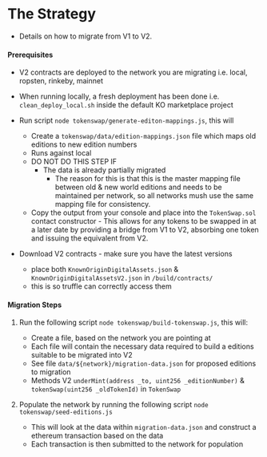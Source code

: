 # The Strategy

* Details on how to migrate from V1 to V2.

#### Prerequisites

* V2 contracts are deployed to the network you are migrating i.e. local, ropsten, rinkeby, mainnet

* When running locally, a fresh deployment has been done i.e. `clean_deploy_local.sh` inside the default KO marketplace project

* Run script `node tokenswap/generate-editon-mappings.js`, this will
    - Create a `tokenswap/data/edition-mappings.json` file which maps old editions to new edition numbers
    - Runs against local
    - DO NOT DO THIS STEP IF 
        - The data is already partially migrated
            - The reason for this is that this is the master mapping file between old & new world 
            editions and needs to be maintained per network, so all networks mush use the same mapping file for consistency.
    - Copy the output from your console and place into the `TokenSwap.sol` contact constructor
          - This allows for any tokens to be swapped in at a later date by providing a bridge from V1 to V2,
           absorbing one token and issuing the equivalent from V2.

* Download V2 contracts - make sure you have the latest versions
    - place both `KnownOriginDigitalAssets.json` & `KnownOriginDigitalAssetsV2.json` in `/build/contracts/`
    - this is so truffle can correctly access them

#### Migration Steps

1) Run the following script `node tokenswap/build-tokenswap.js`, this will:
    - Create a file, based on the network you are pointing at 
    - Each file will contain the necessary data required to build a editions suitable to be migrated into V2
    - See file `data/${network}/migration-data.json` for proposed editions to migration
    - Methods V2 `underMint(address _to, uint256 _editionNumber)` & `tokenSwap(uint256 _oldTokenId)` in `TokenSwap`
    
2) Populate the network by running the following script `node tokenswap/seed-editions.js`
    - This will look at the data within `migration-data.json` and construct a ethereum transaction based on the data
    - Each transaction is then submitted to the network for population
